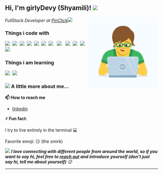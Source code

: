 
<h2> Hi, I'm girlyDevy (Shyamili)! <img  src="https://media.giphy.com/media/hvRJCLFzcasrR4ia7z/giphy.gif"  width="25px"></h2>

  

<img  align='right'  src="https://raw.githubusercontent.com/girlyDevy/girlyDevy/master/media/womandeveloper.gif"  width="230">

<p><em>FullStack Developer at <a  href="https://www.pinclick.com/">PinClick</a><img  src="https://media.giphy.com/media/WUlplcMpOCEmTGBtBW/giphy.gif"  width="30"> </em></p>

  
  

<h3>Things i code with</h3>

  

<img  src="https://devicons.github.io/devicon/devicon.git/icons/react/react-original.svg"  width="40px">&nbsp;&nbsp;<img  src="https://devicons.github.io/devicon/devicon.git/icons/html5/html5-plain.svg"  width="40px">&nbsp;&nbsp;<img  src="https://devicons.github.io/devicon/devicon.git/icons/css3/css3-plain.svg"  width="40px">&nbsp;&nbsp;<img  src="https://devicons.github.io/devicon/devicon.git/icons/javascript/javascript-original.svg"  width="40px">&nbsp;&nbsp;<img  src="https://devicons.github.io/devicon/devicon.git/icons/nodejs/nodejs-plain.svg"  width="40px">&nbsp;&nbsp;<img  src="https://devicons.github.io/devicon/devicon.git/icons/express/express-original.svg"  width="40px">&nbsp;&nbsp;<img  src="https://devicons.github.io/devicon/devicon.git/icons/git/git-original.svg"  width="40px">&nbsp;&nbsp;&nbsp;<img  src="https://devicons.github.io/devicon/devicon.git/icons/github/github-original.svg"  width="40px">&nbsp;&nbsp;&nbsp;<img  src="https://devicons.github.io/devicon/devicon.git/icons/mongodb/mongodb-original.svg"  width="40px">&nbsp;&nbsp;<img  src="https://devicons.github.io/devicon/devicon.git/icons/npm/npm-original-wordmark.svg"  width="40px">&nbsp;&nbsp;<img  src="https://devicons.github.io/devicon/devicon.git/icons/ubuntu/ubuntu-plain.svg"  width="40px">&nbsp;&nbsp;<img  src="https://devicons.github.io/devicon/devicon.git/icons/twitter/twitter-original.svg"  width="40px">&nbsp;&nbsp;

  

  

<h3>Things i am learning </h3>

  

  

<img  src="https://devicons.github.io/devicon/devicon.git/icons/typescript/typescript-original.svg"  width="40px">&nbsp;&nbsp;<img  src="https://devicons.github.io/devicon/devicon.git/icons/vuejs/vuejs-original.svg"  width="40px">&nbsp;&nbsp;

  

  
  

### <img src="https://media.giphy.com/media/3o7bu6rpK7GL2KWlO0/giphy.gif" width="50"> A little more about me...

  
  

<strong>📫 How to reach me </strong>

  

-  [linkedin](https://www.linkedin.com/in/shyamili-t-c-221392155)

  

<strong>⚡ Fun fact:</strong>

  

I try to live entirely in the terminal 💻

  

Favorite emoji: 😏 (the _smirk_)

  

  

<img  src="https://media.giphy.com/media/LnQjpWaON8nhr21vNW/giphy.gif"  width="60"> <em><b>I love connecting with different people from around the world, so if you want to say hi, feel free to <a  href="https://www.linkedin.com/in/shyamili-t-c-221392155">reach out</a> and introduce yourself (don’t just say hi, tell me about yourself)</b> 😊 </em>

  

  

---
